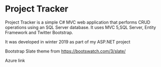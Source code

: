 <h1>Project Tracker</h1>

<p>Project Tracker is a simple C# MVC web application that performs CRUD operations using an SQL Server database.
It uses MVC 5,SQL Server, Entity Framework and Twitter Bootstrap.</p>

<p>It was developed in winter 2019 as part of my ASP.NET project</p>
<p>Bootstrap Slate theme from <a href="https://bootswatch.com/3/slate/">https://bootswatch.com/3/slate/</a></p>
<p> Azure link <a href ="https://projectreview.azurewebsites.net/"</a></p>